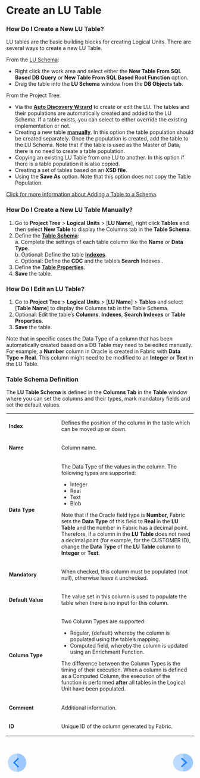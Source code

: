 # Create an LU Table

### How Do I Create a New LU Table?
LU tables are the basic building blocks for creating Logical Units. There are several ways to create a new LU Table.

From the [LU Schema](/articles/03_logical_units/03_LU_schema_window.md):

*	Right click the work area and select either the **New Table From SQL Based DB Query** or **New Table From SQL Based Root Function** option.
*	Drag the table into the **LU Schema** window from the **DB Objects tab**. 

From the Project Tree: 
*	Via the [**Auto Discovery Wizard**](/articles/03_logical_units/06_auto_discovery_wizard.md) to create or edit the LU. The tables and their populations are automatically created and added to the LU Schema. If a table exists, you can select to either override the existing implementation or not.
*	Creating a new table [**manually**](/articles/06_LU_tables/02_create_an_LU_table.md#how-do-i-create-a-new-lu-table-manually). In this option the table population should be created separately. Once the population is created, add the table to the LU Schema. Note that if the table is used as the Master of Data, there is no need to create a table population.
*	Copying an existing LU Table from one LU to another. In this option if there is a table population it is also copied. 
*	Creating a set of tables based on an **XSD file**.
*	Using the **Save As** option. Note that this option does not copy the Table Population.

[Click for more information about Adding a Table to a Schema](/articles/03_logical_units/09_add_table_to_a_schema.md).
 
### How Do I Create a New LU Table Manually?  
1.	Go to **Project Tree** > **Logical Units** > [**LU Name**], right click **Tables** and then select **New Table** to display the Columns tab in the **Table Schema**.
2.	Define the [**Table Schema**](/articles/06_LU_tables/02_create_an_LU_table.md#table-schema-definition):\
   a.	Complete the settings of each table column like the **Name** or **Data Type**.\
   b.	Optional: Define the table [**Indexes**](/articles/06_LU_tables/03_table_indexes.md).\
   c.	Optional: Define the **CDC** and the table’s **Search** Indexes .
3.	Define the [**Table Properties**](/articles/06_LU_tables/04_table_properties.md). 
4.	**Save** the table.

### How Do I Edit an LU Table? 
1.	Go to **Project Tree** > **Logical Units** > [**LU Name**] > **Tables** and select [**Table Name**] to display the Columns tab in the Table Schema.
2.	Optional: Edit the table’s **Columns**, **Indexes**, **Search Indexes** or **Table Properties**.
3.	**Save** the table.

Note that in specific cases the Data Type of a column that has been automatically created based on a DB Table may need to be edited manually. For example, a **Number** column in Oracle is created in Fabric with **Data Type = Real**. This column might need to be modified to an **Integer** or **Text** in the LU Table.

### Table Schema Definition  
The **LU Table Schema** is defined in the **Columns Tab** in the **Table** window where you can set the columns and their types, mark mandatory fields and set the default values. 

<table width="623">
<tbody>
<tr>
<td width="200pxl">
<p><strong>Index</strong></p>
</td>
<td width="700pxl">
<p>Defines the position of the column in the table which can be moved up or down.</p>
</td>
</tr>
<tr>
<td width="122">
<p><strong>Name</strong></p>
</td>
<td width="502">
<p>Column name.</p>
</td>
</tr>
<tr>
<td width="122">
<p><strong>Data Type</strong></p>
</td>
<td width="502">
<p>The Data Type of the values in the column. The following types are supported:</p>
<ul>
<li>Integer</li>
<li>Real</li>
<li>Text</li>
<li>Blob</li>
</ul>
<p>Note that if the Oracle field type is <strong>Number</strong>, Fabric sets the <strong>Data Type</strong> of this field to <strong>Real</strong> in the <strong>LU Table</strong> and the number in Fabric has a decimal point. Therefore, if a column in the <strong>LU Table</strong> does not need a decimal point (for example, for the CUSTOMER ID), change the <strong>Data Type</strong> of the <strong>LU Table</strong> column to <strong>Integer</strong> or <strong>Text</strong>.</p>
</td>
</tr>
<tr>
<td width="122">
<p><strong>Mandatory</strong></p>
</td>
<td width="502">
<p>When checked, this column must be populated (not null), otherwise leave it unchecked.</p>
</td>
</tr>
<tr>
<td width="122">
<p><strong>Default Value</strong></p>
</td>
<td width="502">
<p>The value set in this column is used to populate the table when there is no input for this column.</p>
</td>
</tr>
<tr>
<td width="122">
<p><strong>Column Type</strong></p>
</td>
<td width="502">
<p>Two Column Types are supported:</p>
<ul>
<li>Regular, (default) whereby the column is populated using the table&rsquo;s mapping.</li>
<li>Computed field, whereby the column is updated using an Enrichment Function.</li>
</ul>
<p>The difference between the Column Types is the timing of their execution. When a column is defined as a Computed Column, the execution of the function is performed <strong>after</strong> all tables in the Logical Unit have been populated.</p>
</td>
</tr>
<tr>
<td width="122">
<p><strong>Comment</strong></p>
</td>
<td width="502">
<p>Additional information.</p>
</td>
</tr>
<tr>
<td width="122">
<p><strong>ID</strong></p>
</td>
<td width="502">
<p>Unique ID of the column generated by Fabric.</p>
</td>
</tr>
</tbody>
</table>
<p>&nbsp;</p>

[![Previous](/articles/images/Previous.png)](/articles/06_LU_tables/01_LU_tables_overview.md)[<img align="right" width="60" height="54" src="/articles/images/Next.png">](/articles/06_LU_tables/03_table_indexes.md)

